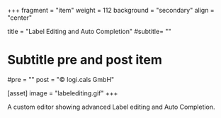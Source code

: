 +++
fragment = "item"
weight = 112
background = "secondary"
align = "center"

title = "Label Editing and Auto Completion"
#subtitle= ""

# Subtitle pre and post item
#pre = ""
post = "©  logi.cals GmbH"

[asset]
  image = "labelediting.gif"
+++

A custom editor showing advanced Label editing and Auto Completion.
